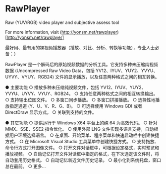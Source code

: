 RawPlayer
=========

Raw (YUV/RGB) video player and subjective assess tool

For more information, visit (http://yonsm.net/rawplayer)[http://yonsm.net/rawplayer]

最好用、最有用的裸视频播放器（播放、对比、分析、转换等功能），专业人士必备：）

RawPlayer 是一个解码后的原始视频数据的分析工具。它支持多种未压缩纯视频数据 (Uncompressed Raw Video Data，包括 YV12、IYUV、YUY2、YVYU、UYVY、VYUY、RGB24) 文件的显示播放，以及任意两种格式之间的相互转换。

● 主要功能
○ 播放多种未压缩纯视频文件，包括 YV12、IYUV、YUY2、YVYU、UYVY、VYUY、RGB24。
○ 支持任意两种格式之间的相互转换输出。
○ 支持输出位图文件。
○ 多窗口同步播放。
○ 多窗口拼接播放。
○ 选择性地播放指定通道 (Y、U、V、R、G、B)。
○ 可选择使用 Windows GDI 或者 DirectDraw 显示方式。
○ 关联到支持的文件。


● 其它功能
○ 提供运行于 Windows X64 平台上的纯 64 为高效代码。
○ 针对 MMX、SSE、SSE2 指令优化。
○ 使用外部 LNG 文件实现多语言支持，自动根据用户环境选择语言。
○ 在桌面、开始菜单、程序菜单和快速启动栏中创建快捷方式。
○ 在 Microsoft Visual Studio 工具菜单中创建快捷方式。
○ 支持拖放、命令行方式打开图像文件。
○ 打开文件对话框中，可根据设定格式，实时预览和播放视频。
○ 自动记忆打开文件对话框中指定的格式，在下次选定该文件时，将自动套用历史格式。
○ 自动记忆新近文件历史记录。
○ 最小化到系统托盘，窗口总在最前。
○ 更多...


